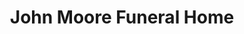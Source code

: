 ---
title: "John Moore Funeral Home"
url: /roosevelt/john-moore-funeral-home/
shop: Bestattungen
---